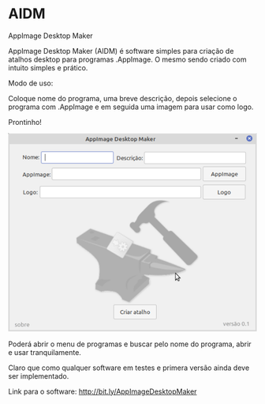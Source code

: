 # AIDM
AppImage Desktop Maker

AppImage Desktop Maker (AIDM) é software simples para criação de atalhos desktop para programas .AppImage.
O mesmo sendo criado com intuito simples e prático.

Modo de uso:

Coloque nome do programa, uma breve descrição, depois selecione o programa com .AppImage e em seguida uma imagem para usar como logo.

Prontinho!

![](https://github.com/Alexsussa/AIDM/blob/master/screentshot%20AppImage%20Desktop%20Maker.png?raw=true)

Poderá abrir o menu de programas e buscar pelo nome do programa, abrir e usar tranquilamente.

Claro que como qualquer software em testes e primera versão ainda deve ser implementado.

Link para o software: http://bit.ly/AppImageDesktopMaker
